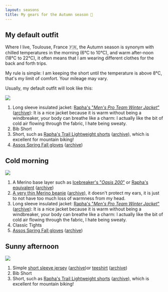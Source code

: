```yaml
---
layout: seasons
title: My gears for the Autumn season 🍂
---
```



## My default outfit

Where I live, Toulouse, France :fr:, the Autumn season is synonym with chilled temperatures in the morning (6°C to 10°C), and warm after-noon (18°C to 22°C), it often means that I am wearing different clothes for the back and forth trips.

My rule is simple: I am keeping the short until the temperature is above 8°C, that's my limit of comfort. Your mileage may vary.

Usually, my default outfit will look like this:

![](/images/bike_autumn_default.jpeg)

1. Long sleeve insulated jacket: [Rapha's "*Men's Pro Team Winter Jacket*"](https://www.rapha.cc/us/en_US/shop/mens-pro-team-winter-jacket/product/PJW02XXSLAXLG) ([archive](https://web.archive.org/web/20231007180452/https://www.rapha.cc/us/en_US/shop/mens-pro-team-winter-jacket/product/PJW02XXSLAXLG)): It is a nice jacket because it is warm without being a windbreaker, your body can breathe like a charm: I actually like the bit of cold air flowing through the fabric, I hate being sweaty.
2. Bib Short
3. Short, such as [Rapha's Trail Lightweight shorts](https://www.rapha.cc/us/en_US/shop/mens-trail-lightweight-shorts/product/AWI01XXSES) ([archive](https://web.archive.org/web/20231008093946/https://www.rapha.cc/us/en_US/shop/mens-trail-lightweight-shorts/product/AWI01XXSES)), which is excellent for mountain biking!
4. [Assos Spring Fall gloves](https://www.assos.com/us/spring-fall-gloves-evo-187543.html) ([archive](https://web.archive.org/web/20231007180207/https://www.assos.com/us/spring-fall-gloves-evo-187543.html))

## Cold morning

![](/images/bike-automun-cold.jpeg)

1. A Merino base layer such as [Icebreaker's "*Oasis 200*"](https://www.icebreaker.com/en-us/mens-baselayers/merino-200-oasis-long-sleeve-crewe-thermal-top/104365U2.html?dwvar_104365U2_color=853&dwvar_104365U2_US=in_line) or [Rapha's equivalent](https://www.rapha.cc/us/en_US/shop/mens-merino-base-layer-long-sleeve/product/BLS02LSBLK) ([archive](https://web.archive.org/web/20231007180216/https://www.rapha.cc/us/en_US/shop/mens-merino-base-layer-long-sleeve/product/BLS02LSBLK))
2. [A very thin Merino beanie](https://www.icebreaker.com/en-us/hats-neckwear/merino-chase-beanie/100746U2.html?dwvar_100746U2_color=010&dwvar_100746U2_US=in_line) ([archive](https://web.archive.org/web/20231007180238/https://www.icebreaker.com/en-us/hats-neckwear/merino-chase-beanie/100746U2.html?dwvar_100746U2_color=010&dwvar_100746U2_US=in_line)), it doesn't protect my ears, it is just to not have too much loss of warmness from my head.
3. Long sleeve insulated jacket: [Rapha's "*Men's Pro Team Winter Jacket*"](https://www.rapha.cc/us/en_US/shop/mens-pro-team-winter-jacket/product/PJW02XXSLAXLG) ([archive](https://web.archive.org/web/20231007180452/https://www.rapha.cc/us/en_US/shop/mens-pro-team-winter-jacket/product/PJW02XXSLAXLG)): It is a nice jacket because it is warm without being a windbreaker, your body can breathe like a charm: I actually like the bit of cold air flowing through the fabric, I hate being sweaty.
4. Classic Tights
5. [Assos Spring Fall gloves](https://www.assos.com/us/spring-fall-gloves-evo-187543.html) ([archive](https://web.archive.org/web/20231007180207/https://www.assos.com/us/spring-fall-gloves-evo-187543.html))


## Sunny afternoon

![](/images/bike-autumn-sun.jpeg)

1. Simple [short sleeve jersey](https://www.rapha.cc/us/en_US/shop/mens-core-jersey/product/COR04XXRED) ([archive](https://web.archive.org/web/20231007180556/https://www.rapha.cc/us/en_US/shop/mens-core-jersey/product/COR04XXRED))or [teeshirt](https://www.rapha.cc/us/en_US/shop/mens-trail-technical-t-shirt/product/TTT01XXMCA) ([archive](https://web.archive.org/web/20231007180151/https://www.rapha.cc/us/en_US/shop/mens-trail-technical-t-shirt/product/TTT01XXMCA))
2. Bib Short
3. Short, such as [Rapha's Trail Lightweight shorts](https://www.rapha.cc/us/en_US/shop/mens-trail-lightweight-shorts/product/AWI01XXSES) ([archive](https://web.archive.org/web/20231008093946/https://www.rapha.cc/us/en_US/shop/mens-trail-lightweight-shorts/product/AWI01XXSES)), which is excellent for mountain biking!